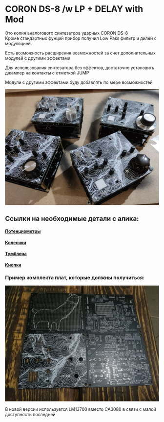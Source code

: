 # CORON DS-8 /w LP + DELAY with Mod

Это копия аналогового синтезатора ударных CORON DS-8<br>
Кроме стандартных фунций прибор получил Low Pass фильтр и дилей с модуляцией.

Есть возможность расширения возможностей за счет дополнительных модулей с другими эффектами

Для использования синтезатора без эффектов, достаточно установить джампер на контакты с отметкой JUMP

Модули с другими эффектами буду добавлять по мере возможностей

 
![CORON_DS8](https://github.com/EugeneCarlo/coron-ds8-super-huevo-edition/blob/main/Image/YwKnsgYQ7no.jpg)

## Ссылки на необходимые детали с алика:

#### [Потенциометры](https://aliexpress.ru/item/1871188517.html)

#### [Колесики](https://aliexpress.ru/item/4000702166610.html)

#### [Тумблера](https://aliexpress.ru/item/32723119383.html)

#### [Кнопки](https://aliexpress.ru/item/4000224636043.html)


### Пример комплекта плат, которые должны получиться:
![Пример плат](https://github.com/EugeneCarlo/coron-ds8-super-huevo-edition/blob/main/Image/F3CKZTPLIhw.jpg)

В новой версии используется LM13700 вместо CA3080 в связи с малой доступность последней

